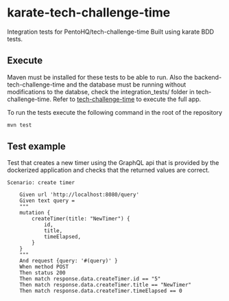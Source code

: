 # karate-tech-challenge-time
Integration tests for PentoHQ/tech-challenge-time
Built using karate BDD tests.

## Execute
Maven must be installed for these tests to be able to run. Also the backend-tech-challenge-time and the database must be running without modifications to the databse, check the integration_tests/ folder in tech-challenge-time.
Refer to [tech-challenge-time](https://github.com/OscarClemente/tech-challenge-time/tree/main) to execute the full app.

To run the tests execute the following command in the root of the repository
```sh
mvn test
```

## Test example
Test that creates a new timer using the GraphQL api that is provided by the dockerized application and checks that the returned values are correct.
```cucumber
Scenario: create timer

	Given url 'http://localhost:8080/query'
	Given text query =
	"""
	mutation {
		createTimer(title: "NewTimer") {
			id,
			title,
			timeElapsed,
		}
	}
	"""
	And request {query: '#(query)' }
	When method POST
	Then status 200
	Then match response.data.createTimer.id == "5"
	Then match response.data.createTimer.title == "NewTimer"
	Then match response.data.createTimer.timeElapsed == 0
```
